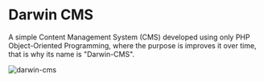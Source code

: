 # Darwin CMS

A simple Content Management System (CMS) developed using only PHP Object-Oriented Programming, where the purpose is improves it over time, that is why its name is "Darwin-CMS".

![darwin-cms](https://user-images.githubusercontent.com/44320884/216793944-624ae586-07d6-47cf-97c0-036c90e3f74a.PNG)
